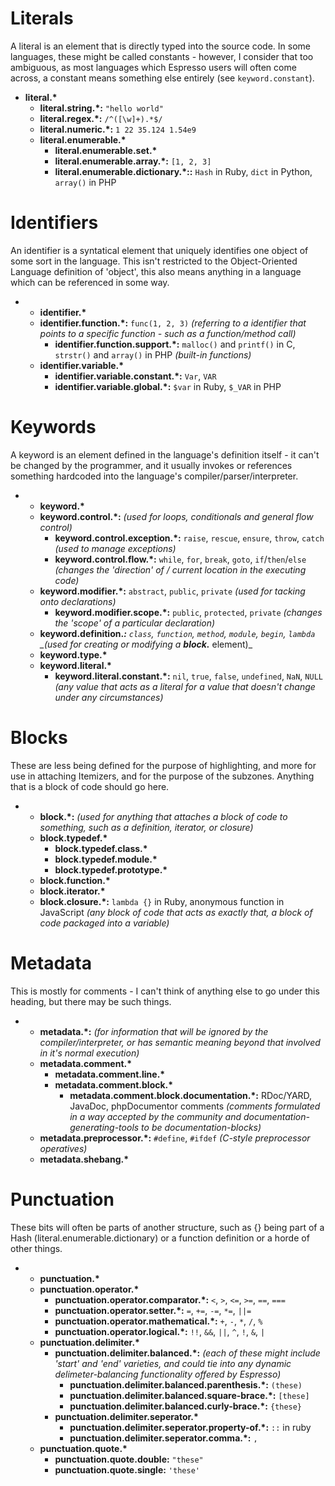 # Literals
A literal is an element that is directly typed into the source code. In
some languages, these might be called constants - however, I consider that too
ambiguous, as most languages which Espresso users will often come across, a
constant means something else entirely (see `keyword.constant`).

- <b>literal.*</b>
  - <b>literal.string.*:</b> `"hello world"`
  - <b>literal.regex.*:</b> `/^([\w]+).*$/`
  - <b>literal.numeric.*:</b> `1 22 35.124 1.54e9`
  - <b>literal.enumerable.*</b>
    - <b>literal.enumerable.set.*</b>
    - <b>literal.enumerable.array.*:</b> `[1, 2, 3]`
    - <b>literal.enumerable.dictionary.*::</b> `Hash` in Ruby, `dict` in Python, `array()` in PHP

# Identifiers
An identifier is a syntatical element that uniquely identifies one object of
some sort in the language. This isn't restricted to the Object-Oriented
Language definition of 'object', this also means anything in a language which
can be referenced in some way.

- - <b>identifier.*</b> 
  - <b>identifier.function.*:</b> `func(1, 2, 3)` _(referring to a identifier that points to a specific function - such as a function/method call)_
    - <b>identifier.function.support.*:</b> `malloc()` and `printf()` in C, `strstr()` and `array()` in PHP _(built-in functions)_
  - <b>identifier.variable.*</b>
    - <b>identifier.variable.constant.*:</b> `Var`, `VAR`
    - <b>identifier.variable.global.*:</b> `$var` in Ruby, `$_VAR` in PHP

# Keywords
A keyword is an element defined in the language's definition itself - it can't
be changed by the programmer, and it usually invokes or references something
hardcoded into the language's compiler/parser/interpreter.

- - <b>keyword.*</b>
  - <b>keyword.control.*:</b> _(used for loops, conditionals and general flow control)_
    - <b>keyword.control.exception.*:</b> `raise`, `rescue`, `ensure`, `throw`, `catch` _(used to manage exceptions)_
    - <b>keyword.control.flow.*:</b> `while`, `for`, `break`, `goto`, `if`/`then`/`else` _(changes the 'direction' of / current location in the executing code)_
  - <b>keyword.modifier.*:</b> `abstract`, `public`, `private` _(used for tacking onto declarations)_
    - <b>keyword.modifier.scope.*:</b> `public`, `protected`, `private` _(changes the 'scope' of a particular declaration)_
  - <b>keyword.definition.*:</b> `class`, `function`, `method`, `module`, `begin`, `lambda` _(used for creating or modifying a <b>block.*</b> element)_
  - <b>keyword.type.*</b>
  - <b>keyword.literal.*</b>
    - <b>keyword.literal.constant.*:</b> `nil`, `true`, `false`, `undefined`, `NaN`, `NULL` _(any value that acts as a literal for a value that doesn't change under any circumstances)_

# Blocks
These are less being defined for the purpose of highlighting, and more for use
in attaching Itemizers, and for the purpose of the subzones. Anything that is
a block of code should go here.

- - <b>block.*:</b> _(used for anything that attaches a block of code to something, such as a definition, iterator, or closure)_
  - <b>block.typedef.*</b>
    - <b>block.typedef.class.*</b>
    - <b>block.typedef.module.*</b>
    - <b>block.typedef.prototype.*</b>
  - <b>block.function.*</b>
  - <b>block.iterator.*</b>
  - <b>block.closure.*:</b> `lambda {}` in Ruby, anonymous function in JavaScript _(any block of code that acts as exactly that, a block of code packaged into a variable)_

# Metadata
This is mostly for comments - I can't think of anything else to go under this
heading, but there may be such things.

- - <b>metadata.*:</b> _(for information that will be ignored by the compiler/interpreter, or has semantic meaning beyond that involved in it's normal execution)_
  - <b>metadata.comment.*</b>
    - <b>metadata.comment.line.*</b>
    - <b>metadata.comment.block.*</b>
      - <b>metadata.comment.block.documentation.*:</b> RDoc/YARD, JavaDoc, phpDocumentor comments _(comments formulated in a way accepted by the community and documentation-generating-tools to be documentation-blocks)_
  - <b>metadata.preprocessor.*:</b> `#define`, `#ifdef` _(C-style preprocessor operatives)_
  - <b>metadata.shebang.*</b>

# Punctuation
These bits will often be parts of another structure, such as {} being part of
a Hash (literal.enumerable.dictionary) or a function definition or a horde of
other things.

- - <b>punctuation.*</b>
  - <b>punctuation.operator.*</b>
    - <b>punctuation.operator.comparator.*:</b> `<`, `>`, `<=`, `>=`, `==`, `===`
    - <b>punctuation.operator.setter.*:</b> `=`, `+=`, `-=`, `*=`, `||=`
    - <b>punctuation.operator.mathematical.*:</b> `+`, `-`, `*`, `/`, `%`
    - <b>punctuation.operator.logical.*:</b> `!!`, `&&`, `||`, `^`, `!`, `&`, `|`
  - <b>punctuation.delimiter.*</b>
    - <b>punctuation.delimiter.balanced.*:</b> _(each of these might include 'start' and 'end' varieties, and could tie into any dynamic delimeter-balancing functionality offered by Espresso)_
      - <b>punctuation.delimiter.balanced.parenthesis.*:</b> `(these)`
      - <b>punctuation.delimiter.balanced.square-brace.*:</b> `[these]`
      - <b>punctuation.delimiter.balanced.curly-brace.*:</b> `{these}`
    - <b>punctuation.delimiter.seperator.*</b>
      - <b>punctuation.delimiter.seperator.property-of.*:</b> `::` in ruby
      - <b>punctuation.delimiter.seperator.comma.*:</b> `,`
  - <b>punctuation.quote.*</b>
    - <b>punctuation.quote.double:</b> `"these"`
    - <b>punctuation.quote.single:</b> `'these'`
